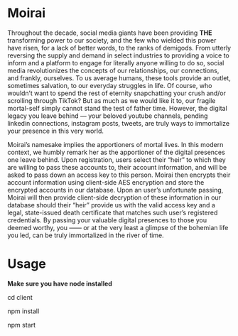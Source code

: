 # Moirai
Throughout the decade, social media giants have been providing **THE** transforming power to our society, and the few who wielded this power have risen, for a lack of better words, to the ranks of demigods. From utterly reversing the supply and demand in select industries to providing a voice to inform and a platform to engage for literally anyone willing to do so, social media revolutionizes the concepts of our relationships, our connections, and frankly, ourselves. To us average humans, these tools provide an outlet, sometimes salvation, to our everyday struggles in life. Of course, who wouldn’t want to spend the rest of eternity snapchatting your crush and/or scrolling through TikTok? But as much as we would like it to, our fragile mortal-self simply cannot stand the test of father time. However, the digital legacy you leave behind — your beloved youtube channels, pending linkedin connections, instagram posts, tweets, are truly ways to immortalize your presence in this very world. 

Moirai’s namesake implies the apportioners of mortal lives. In this modern context, we humbly remark her as the apportioner of the digital presences one leave behind. Upon registration, users select their “heir” to which they are willing to pass these accounts to, their account information, and will be asked to pass down an access key to this person. Moirai then encrypts their account information using client-side AES encryption and store the encrypted accounts in our database. Upon an user’s unfortunate passing, Moirai will then provide client-side decryption of these information in our database should their “heir” provide us with the valid access key and a legal, state-issued death certificate that matches such user’s registered credentials. By passing your valuable digital presences to those you deemed worthy, you —— or at the very least a glimpse of the bohemian life you led, can be truly immortalized in the river of time.

# Usage
**Make sure you have node installed**

cd client

npm install

npm start